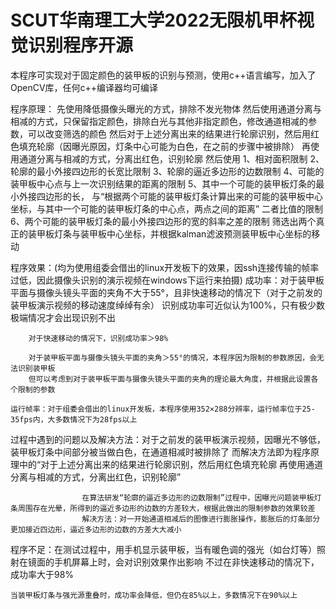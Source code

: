 # SCUT华南理工大学2022无限机甲杯视觉识别程序开源

本程序可实现对于固定颜色的装甲板的识别与预测，使用c++语言编写，加入了OpenCV库，任何c++编译器均可编译

程序原理：
先使用降低摄像头曝光的方式，排除不发光物体
然后使用通道分离与相减的方式，只保留指定颜色，排除白光与其他非指定颜色，修改通道相减的参数，可以改变筛选的颜色
然后对于上述分离出来的结果进行轮廓识别，然后用红色填充轮廓（因曝光原因，灯条中心可能为白色，在之前的步骤中被排除）
再使用通道分离与相减的方式，分离出红色，识别轮廓
然后使用
1、相对面积限制
2、轮廓的最小外接四边形的长宽比限制
3、轮廓的逼近多边形的边数限制
4、可能的装甲板中心点与上一次识别结果的距离的限制
5、其中一个可能的装甲板灯条的最小外接四边形的长，
与“根据两个可能的装甲板灯条计算出来的可能的装甲板中心坐标，与其中一个可能的装甲板灯条的中心点，两点之间的距离”
二者比值的限制
6、两个可能的装甲板灯条的最小外接四边形的宽的斜率之差的限制
筛选出两个真正的装甲板灯条与装甲板中心坐标，并根据kalman滤波预测装甲板中心坐标的移动


程序效果：(均为使用组委会借出的linux开发板下的效果，因ssh连接传输的帧率过低，因此摄像头识别的演示视频在windows下运行来拍摄)
	成功率：对于装甲板平面与摄像头镜头平面的夹角不大于55°，且非快速移动的情况下（对于之前发的装甲板演示视频的移动速度绰绰有余）
		识别成功率可近似认为100%，只有极少数极端情况才会出现识别不出

		对于快速移动的情况下，识别成功率＞98%

		对于装甲板平面与摄像头镜头平面的夹角＞55°的情况，本程序因为限制的参数原因，会无法识别装甲板
		但可以考虑到对于装甲板平面与摄像头镜头平面的夹角的理论最大角度，并根据此设置各个限制的参数

	运行帧率：对于组委会借出的linux开发板，本程序使用352×288分辨率，运行帧率位于25-35fps内，大多数情况下为28fps以上


过程中遇到的问题以及解决方法：对于之前发的装甲板演示视频，因曝光不够低，装甲板灯条中间部分被当做白色，在通道相减时被排除了
					而解决方法即为程序原理中的“对于上述分离出来的结果进行轮廓识别，然后用红色填充轮廓
										再使用通道分离与相减的方式，分离出红色，识别轮廓”
					
					在算法研发“轮廓的逼近多边形的边数限制”过程中，因曝光问题装甲板灯条周围存在光晕，所得到的逼近多边形的边数的方差较大，根据此做出的限制参数的效果较差
					解决方法：对一开始通道相减后的图像进行膨胀操作，膨胀后的灯条部分更加接近四边形，逼近多边形的边数的方差大大减小


程序不足：在测试过程中，用手机显示装甲板，当有暖色调的强光（如台灯等）照射在镜面的手机屏幕上时，会对识别效果作出影响
	不过在非快速移动的情况下，成功率大于98%
	
	当装甲板灯条与强光源重叠时，成功率会降低，但仍在85%以上，多数情况下在90%以上
